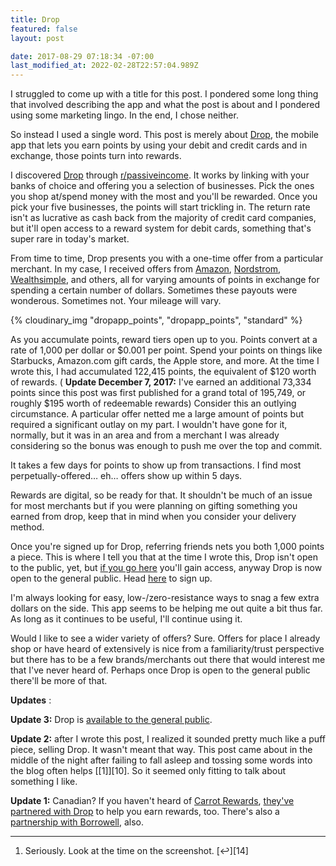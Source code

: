 ```yaml
---
title: Drop
featured: false
layout: post

date: 2017-08-29 07:18:34 -07:00
last_modified_at: 2022-02-28T22:57:04.989Z
---
```


I struggled to come up with a title for this post. I pondered some long thing that involved describing the app and what the post is about and I pondered using some marketing lingo. In the end, I chose neither.

So instead I used a single word. This post is merely about [Drop](https://b.ewd.io/code?c=m4q9k), the mobile app that lets you earn points by using your debit and credit cards and in exchange, those points turn into rewards.

I discovered [Drop](https://b.ewd.io/code?c=m4q9k) through [r/passiveincome](https://www.reddit.com/r/passiveincome/). It works by linking with your banks of choice and offering you a selection of businesses. Pick the ones you shop at/spend money with the most and you'll be rewarded. Once you pick your five businesses, the points will start trickling in. The return rate isn't as lucrative as cash back from the majority of credit card companies, but it'll open access to a reward system for debit cards, something that's super rare in today's market.

From time to time, Drop presents you with a one-time offer from a particular merchant. In my case, I received offers from [Amazon](https://amzn.to/2wdEb7o), [Nordstrom](https://shop.nordstrom.com), [Wealthsimple](https://wealthsimple.com/invite/DP4CBW), and others, all for varying amounts of points in exchange for spending a certain number of dollars. Sometimes these payouts were wonderous. Sometimes not. Your mileage will vary.

{% cloudinary_img "dropapp_points", "dropapp_points", "standard" %}

As you accumulate points, reward tiers open up to you. Points convert at a rate of 1,000 per dollar or $0.001 per point. Spend your points on things like Starbucks, Amazon.com gift cards, the Apple store, and more. At the time I wrote this, I had accumulated 122,415 points, the equivalent of $120 worth of rewards. ( **Update December 7, 2017:** I've earned an additional 73,334 points since this post was first published for a grand total of 195,749, or roughly $195 worth of redeemable rewards) Consider this an outlying circumstance. A particular offer netted me a large amount of points but required a significant outlay on my part. I wouldn't have gone for it, normally, but it was in an area and from a merchant I was already considering so the bonus was enough to push me over the top and commit.

It takes a few days for points to show up from transactions. I find most perpetually-offered… eh… offers show up within 5 days.

Rewards are digital, so be ready for that. It shouldn't be much of an issue for most merchants but if you were planning on gifting something you earned from drop, keep that in mind when you consider your delivery method.

Once you're signed up for Drop, referring friends nets you both 1,000 points a piece. This is where I tell you that at the time I wrote this, Drop isn't open to the public, yet, but [if you go here](https://b.ewd.io/code?c=m4q9k) you'll gain access, anyway Drop is now open to the general public. Head [here](https://b.ewd.io/code?c=m4q9k) to sign up.

I'm always looking for easy, low-/zero-resistance ways to snag a few extra dollars on the side. This app seems to be helping me out quite a bit thus far. As long as it continues to be useful, I'll continue using it.

Would I like to see a wider variety of offers? Sure. Offers for place I already shop or have heard of extensively is nice from a familiarity/trust perspective but there has to be a few brands/merchants out there that would interest me that I've never heard of. Perhaps once Drop is open to the general public there'll be more of that.

**Updates** :

**Update 3:** Drop is [available to the general public](https://b.ewd.io/code?c=m4q9k).

**Update 2:** after I wrote this post, I realized it sounded pretty much like a puff piece, selling Drop. It wasn't meant that way. This post came about in the middle of the night after failing to fall asleep and tossing some words into the blog often helps [[1]][10]. So it seemed only fitting to talk about something I like.

**Update 1:** Canadian? If you haven't heard of [Carrot Rewards](https://www.carrotrewards.ca/home/), [they've partnered with Drop](https://www.carrotrewards.ca/earn-drop-carrot-rewards/) to help you earn rewards, too. There's also a [partnership with Borrowell](https://blog.earnwithdrop.com/how-borrowell-is-empowering-canadians-one-credit-check-at-a-time-945f528ba4bd), also.

* * *

1. Seriously. Look at the time on the screenshot. [↩︎][14]
